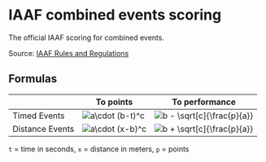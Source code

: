 # IAAF combined events scoring
The official IAAF scoring for combined events.

Source: [IAAF Rules and Regulations](iaaf.org)

## Formulas
||To points|To performance|
|--|--|--|
|Timed Events | <img src="https://latex.codecogs.com/gif.latex?a\cdot&space;(b-t)^c" title="a\cdot (b-t)^c" />|<img src="https://latex.codecogs.com/gif.latex?b-\sqrt[c]{\frac{p}{a}}" title="b - \sqrt[c]{\frac{p}{a}}" />|
|Distance Events | <img src="https://latex.codecogs.com/gif.latex?a\cdot&space;(x-b)^c" title="a\cdot (x-b)^c" />|<img src="https://latex.codecogs.com/gif.latex?b+\sqrt[c]{\frac{p}{a}}" title="b + \sqrt[c]{\frac{p}{a}}" />|

`t` = time in seconds, `x` = distance in meters, `p` =  points
